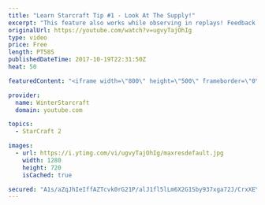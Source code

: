 ```yaml
---
title: "Learn Starcraft Tip #1 - Look At The Supply!"
excerpt: "This feature also works while observing in replays! Feedback and tip suggestions are appreciated :)"
originalUrl: https://youtube.com/watch?v=ugvyTajOhIg
type: video
price: Free
length: PT58S
publishedDateTime: 2017-10-19T22:31:50Z
heat: 50

featuredContent: "<iframe width=\"800\" height=\"500\" frameborder=\"0\" src=\"https://www.youtube.com/embed/ugvyTajOhIg\" allow=\"accelerometer; autoplay; encrypted-media; gyroscope; picture-in-picture\" allowfullscreen></iframe>"

provider:
  name: WinterStarcraft
  domain: youtube.com

topics:
  - StarCraft 2

images:
  - url: https://i.ytimg.com/vi/ugvyTajOhIg/maxresdefault.jpg
    width: 1280
    height: 720
    isCached: true

secured: "A1s/aZqJhIeIffAZTcvk0rG21P/alJ1fl5lLm6X2G1Sby937xga72J/CrxXEY3nRxXlwot2vbiab+WwmfEEFc9dCkww77MQsOarUjNKP6mS3fmJR6vZoqeVsa6TvnijzwVKAIAcYJn56bQGhCn63lkIZZxLWBVH46LtzMi6gouw8DfuvbkQUnG/VUfdwppdOx8xbyCbuv5tyG4VACnMjwMWvVE5fgjzQVbhBfMXpBMNS2DN2Estyt78xWIQchAfZthfdr+u7p7j8u4e7nsg+RPmU0HBx2ma8zasI7pzFqv9hujulFhvwR4iaGbjHodV/khDgWG9rymUin4L3DAfX9ZZ1TMuJi8CfXewfCSTX5sfwXaLdZ/bAMWXAbEgWgcV62rcl5C264t9BgcXTbBIxn6Ji99MUhQ3gCwKDVCuEGO4=;vPmTDjyyN74Aa4zmjvnkmg=="
---
```


